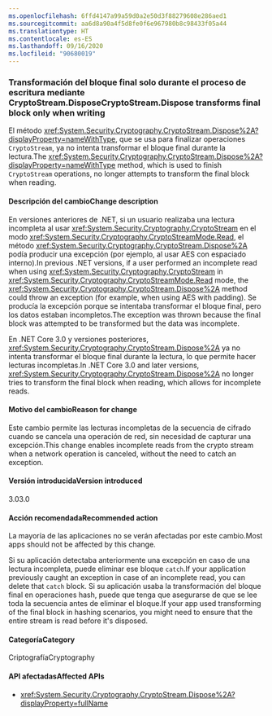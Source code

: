 ```yaml
---
ms.openlocfilehash: 6ffd4147a99a59d0a2e50d3f88279608e286aed1
ms.sourcegitcommit: aa6d8a90a4f5d8fe0f6e967980b8c98433f05a44
ms.translationtype: HT
ms.contentlocale: es-ES
ms.lasthandoff: 09/16/2020
ms.locfileid: "90680019"
---
```

### <a name="cryptostreamdispose-transforms-final-block-only-when-writing"></a><span data-ttu-id="30dcf-101">Transformación del bloque final solo durante el proceso de escritura mediante CryptoStream.Dispose</span><span class="sxs-lookup"><span data-stu-id="30dcf-101">CryptoStream.Dispose transforms final block only when writing</span></span>

<span data-ttu-id="30dcf-102">El método <xref:System.Security.Cryptography.CryptoStream.Dispose%2A?displayProperty=nameWithType>, que se usa para finalizar operaciones `CryptoStream`, ya no intenta transformar el bloque final durante la lectura.</span><span class="sxs-lookup"><span data-stu-id="30dcf-102">The <xref:System.Security.Cryptography.CryptoStream.Dispose%2A?displayProperty=nameWithType> method, which is used to finish `CryptoStream` operations, no longer attempts to transform the final block when reading.</span></span>

#### <a name="change-description"></a><span data-ttu-id="30dcf-103">Descripción del cambio</span><span class="sxs-lookup"><span data-stu-id="30dcf-103">Change description</span></span>

<span data-ttu-id="30dcf-104">En versiones anteriores de .NET, si un usuario realizaba una lectura incompleta al usar <xref:System.Security.Cryptography.CryptoStream> en el modo <xref:System.Security.Cryptography.CryptoStreamMode.Read>, el método <xref:System.Security.Cryptography.CryptoStream.Dispose%2A> podía producir una excepción (por ejemplo, al usar AES con espaciado interno).</span><span class="sxs-lookup"><span data-stu-id="30dcf-104">In previous .NET versions, if a user performed an incomplete read when using <xref:System.Security.Cryptography.CryptoStream> in <xref:System.Security.Cryptography.CryptoStreamMode.Read> mode, the <xref:System.Security.Cryptography.CryptoStream.Dispose%2A> method could throw an exception (for example, when using AES with padding).</span></span> <span data-ttu-id="30dcf-105">Se producía la excepción porque se intentaba transformar el bloque final, pero los datos estaban incompletos.</span><span class="sxs-lookup"><span data-stu-id="30dcf-105">The exception was thrown because the final block was attempted to be transformed but the data was incomplete.</span></span>

<span data-ttu-id="30dcf-106">En .NET Core 3.0 y versiones posteriores, <xref:System.Security.Cryptography.CryptoStream.Dispose%2A> ya no intenta transformar el bloque final durante la lectura, lo que permite hacer lecturas incompletas.</span><span class="sxs-lookup"><span data-stu-id="30dcf-106">In .NET Core 3.0 and later versions, <xref:System.Security.Cryptography.CryptoStream.Dispose%2A> no longer tries to transform the final block when reading, which allows for incomplete reads.</span></span>

#### <a name="reason-for-change"></a><span data-ttu-id="30dcf-107">Motivo del cambio</span><span class="sxs-lookup"><span data-stu-id="30dcf-107">Reason for change</span></span>

<span data-ttu-id="30dcf-108">Este cambio permite las lecturas incompletas de la secuencia de cifrado cuando se cancela una operación de red, sin necesidad de capturar una excepción.</span><span class="sxs-lookup"><span data-stu-id="30dcf-108">This change enables incomplete reads from the crypto stream when a network operation is canceled, without the need to catch an exception.</span></span>

#### <a name="version-introduced"></a><span data-ttu-id="30dcf-109">Versión introducida</span><span class="sxs-lookup"><span data-stu-id="30dcf-109">Version introduced</span></span>

<span data-ttu-id="30dcf-110">3.0</span><span class="sxs-lookup"><span data-stu-id="30dcf-110">3.0</span></span>

#### <a name="recommended-action"></a><span data-ttu-id="30dcf-111">Acción recomendada</span><span class="sxs-lookup"><span data-stu-id="30dcf-111">Recommended action</span></span>

<span data-ttu-id="30dcf-112">La mayoría de las aplicaciones no se verán afectadas por este cambio.</span><span class="sxs-lookup"><span data-stu-id="30dcf-112">Most apps should not be affected by this change.</span></span>

<span data-ttu-id="30dcf-113">Si su aplicación detectaba anteriormente una excepción en caso de una lectura incompleta, puede eliminar ese bloque `catch`.</span><span class="sxs-lookup"><span data-stu-id="30dcf-113">If your application previously caught an exception in case of an incomplete read, you can delete that `catch` block.</span></span>
<span data-ttu-id="30dcf-114">Si su aplicación usaba la transformación del bloque final en operaciones hash, puede que tenga que asegurarse de que se lee toda la secuencia antes de eliminar el bloque.</span><span class="sxs-lookup"><span data-stu-id="30dcf-114">If your app used transforming of the final block in hashing scenarios, you might need to ensure that the entire stream is read before it's disposed.</span></span>

#### <a name="category"></a><span data-ttu-id="30dcf-115">Categoría</span><span class="sxs-lookup"><span data-stu-id="30dcf-115">Category</span></span>

<span data-ttu-id="30dcf-116">Criptografía</span><span class="sxs-lookup"><span data-stu-id="30dcf-116">Cryptography</span></span>

#### <a name="affected-apis"></a><span data-ttu-id="30dcf-117">API afectadas</span><span class="sxs-lookup"><span data-stu-id="30dcf-117">Affected APIs</span></span>

- <xref:System.Security.Cryptography.CryptoStream.Dispose%2A?displayProperty=fullName>

<!--

#### Affected APIs

- `M:System.Security.Cryptography.CryptoStream.Dispose`

-->
